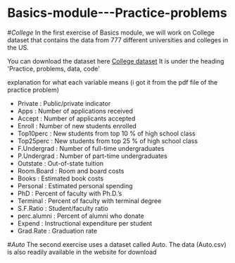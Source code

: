 # Basics-module---Practice-problems

#*College*
In the first exercise of Basics module, we will work on College dataset that contains the data from 777 different universities and colleges in the US.

You can download the dataset here [College dataset](https://canvas.uchicago.edu/courses/43117/pages/r-module-1-basics) 
It is under the heading 'Practice, problems, data, code'

explanation for what each variable means (i got it from the pdf file of the practice problem)
* Private : Public/private indicator
* Apps : Number of applications received
* Accept : Number of applicants accepted
* Enroll : Number of new students enrolled
* Top10perc : New students from top 10 % of high school class
* Top25perc : New students from top 25 % of high school class
* F.Undergrad : Number of full-time undergraduates
* P.Undergrad : Number of part-time undergraduates
* Outstate : Out-of-state tuition
* Room.Board : Room and board costs
* Books : Estimated book costs
* Personal : Estimated personal spending
* PhD : Percent of faculty with Ph.D.’s
* Terminal : Percent of faculty with terminal degree
* S.F.Ratio : Student/faculty ratio
* perc.alumni : Percent of alumni who donate
* Expend : Instructional expenditure per student
* Grad.Rate : Graduation rate


#*Auto*
The second exercise uses a dataset called Auto. The data (Auto.csv) is also readily available in the website for download

 
 
